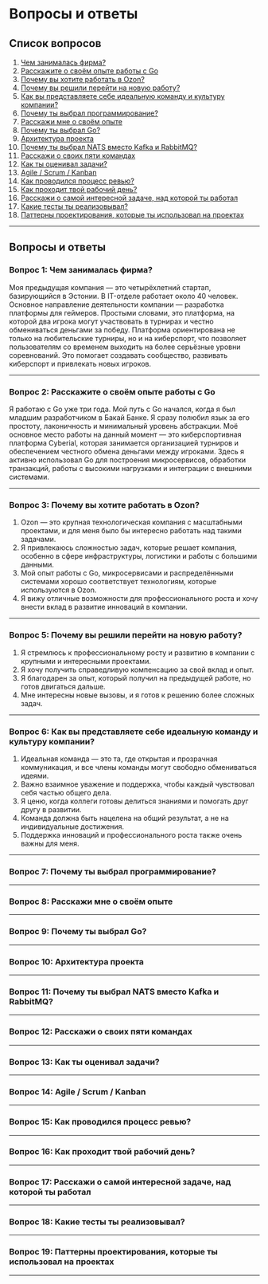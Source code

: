 # Вопросы и ответы

## Список вопросов

1. [Чем занималась фирма?](#question-1)
2. [Расскажите о своём опыте работы с Go](#question-2)
3. [Почему вы хотите работать в Ozon?](#question-3)
4. [Почему вы решили перейти на новую работу?](#question-5)
5. [Как вы представляете себе идеальную команду и культуру компании?](#question-6)
6. [Почему ты выбрал программирование?](#question-7)
7. [Расскажи мне о своём опыте](#question-8)
8. [Почему ты выбрал Go?](#question-9)
9. [Архитектура проекта](#question-10)
10. [Почему ты выбрал NATS вместо Kafka и RabbitMQ?](#question-11)
11. [Расскажи о своих пяти командах](#question-12)
12. [Как ты оценивал задачи?](#question-13)
13. [Agile / Scrum / Kanban](#question-14)
14. [Как проводился процесс ревью?](#question-15)
15. [Как проходит твой рабочий день?](#question-16)
16. [Расскажи о самой интересной задаче, над которой ты работал](#question-17)
17. [Какие тесты ты реализовывал?](#question-18)
18. [Паттерны проектирования, которые ты использовал на проектах](#question-19)

---

## Вопросы и ответы

### Вопрос 1: Чем занималась фирма? <a id="question-1"></a>

Моя предыдущая компания — это четырёхлетний стартап, базирующийся в Эстонии. В IT-отделе работает около 40 человек. Основное направление деятельности компании — разработка платформы для геймеров. Простыми словами, это платформа, на которой два игрока могут участвовать в турнирах и честно обмениваться деньгами за победу. Платформа ориентирована не только на любительские турниры, но и на киберспорт, что позволяет пользователям со временем выходить на более серьёзные уровни соревнований. Это помогает создавать сообщество, развивать киберспорт и привлекать новых игроков.

---

### Вопрос 2: Расскажите о своём опыте работы с Go <a id="question-2"></a>

Я работаю с Go уже три года. Мой путь с Go начался, когда я был младшим разработчиком в Бакай Банке. Я сразу полюбил язык за его простоту, лаконичность и минимальный уровень абстракции. Моё основное место работы на данный момент — это киберспортивная платформа Cyberial, которая занимается организацией турниров и обеспечением честного обмена деньгами между игроками. Здесь я активно использовал Go для построения микросервисов, обработки транзакций, работы с высокими нагрузками и интеграции с внешними системами.

---

### Вопрос 3: Почему вы хотите работать в Ozon? <a id="question-3"></a>

1. Ozon — это крупная технологическая компания с масштабными проектами, и для меня было бы интересно работать над такими задачами.
2. Я привлекаюсь сложностью задач, которые решает компания, особенно в сфере инфраструктуры, логистики и работы с большими данными.
3. Мой опыт работы с Go, микросервисами и распределёнными системами хорошо соответствует технологиям, которые используются в Ozon.
4. Я вижу отличные возможности для профессионального роста и хочу внести вклад в развитие инноваций в компании.

---

### Вопрос 5: Почему вы решили перейти на новую работу? <a id="question-5"></a>

1. Я стремлюсь к профессиональному росту и развитию в компании с крупными и интересными проектами.
2. Я хочу получить справедливую компенсацию за свой вклад и опыт.
3. Я благодарен за опыт, который получил на предыдущей работе, но готов двигаться дальше.
4. Мне интересны новые вызовы, и я готов к решению более сложных задач.

---

### Вопрос 6: Как вы представляете себе идеальную команду и культуру компании? <a id="question-6"></a>

1. Идеальная команда — это та, где открытая и прозрачная коммуникация, и все члены команды могут свободно обмениваться идеями.
2. Важно взаимное уважение и поддержка, чтобы каждый чувствовал себя частью общего дела.
3. Я ценю, когда коллеги готовы делиться знаниями и помогать друг другу в развитии.
4. Команда должна быть нацелена на общий результат, а не на индивидуальные достижения.
5. Поддержка инноваций и профессионального роста также очень важны для меня.

---

### Вопрос 7: Почему ты выбрал программирование? <a id="question-7"></a>

---

### Вопрос 8: Расскажи мне о своём опыте <a id="question-8"></a>

---

### Вопрос 9: Почему ты выбрал Go? <a id="question-9"></a>

---

### Вопрос 10: Архитектура проекта <a id="question-10"></a>

---

### Вопрос 11: Почему ты выбрал NATS вместо Kafka и RabbitMQ? <a id="question-11"></a>

---

### Вопрос 12: Расскажи о своих пяти командах <a id="question-12"></a>

---

### Вопрос 13: Как ты оценивал задачи? <a id="question-13"></a>

---

### Вопрос 14: Agile / Scrum / Kanban <a id="question-14"></a>

---

### Вопрос 15: Как проводился процесс ревью? <a id="question-15"></a>

---

### Вопрос 16: Как проходит твой рабочий день? <a id="question-16"></a>

---

### Вопрос 17: Расскажи о самой интересной задаче, над которой ты работал <a id="question-17"></a>

---

### Вопрос 18: Какие тесты ты реализовывал? <a id="question-18"></a>

---

### Вопрос 19: Паттерны проектирования, которые ты использовал на проектах <a id="question-19"></a>

---